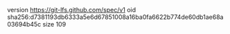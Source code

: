 version https://git-lfs.github.com/spec/v1
oid sha256:d7381193db6333a5e6d67851008a16ba0fa6622b774de60db1ae68a03694b45c
size 109
